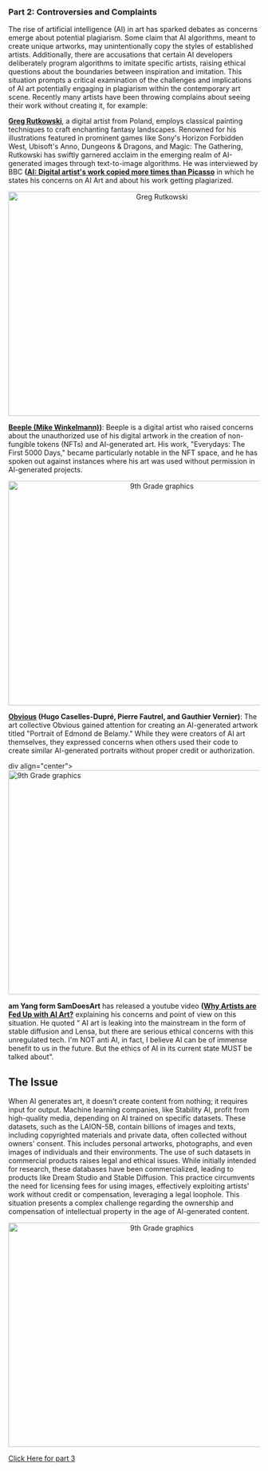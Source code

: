 ### Part 2: Controversies and Complaints

The rise of artificial intelligence (AI) in art has sparked debates as concerns emerge about potential plagiarism. Some claim that AI algorithms, meant to create unique artworks, may unintentionally copy the styles of established artists. Additionally, there are accusations that certain AI developers deliberately program algorithms to imitate specific artists, raising ethical questions about the boundaries between inspiration and imitation. This situation prompts a critical examination of the challenges and implications of AI art potentially engaging in plagiarism within the contemporary art scene. Recently many artists have been throwing complains about seeing their work without creating it, for example:


**[Greg Rutkowski](https://www.artstation.com/rutkowski)**, a digital artist from Poland, employs classical painting techniques to craft enchanting fantasy landscapes. Renowned for his illustrations featured in prominent games like Sony's Horizon Forbidden West, Ubisoft's Anno, Dungeons & Dragons, and Magic: The Gathering, Rutkowski has swiftly garnered acclaim in the emerging realm of AI-generated images through text-to-image algorithms. He was interviewed by BBC **([AI: Digital artist's work copied more times than Picasso](https://www.bbc.com/news/uk-wales-66099850)** in which he states his concerns on AI Art and about his work getting plagiarized. 

<div align="center">
  <img src="https://github.com/Khadija-mahmoud/ai_art_plagiarism_post/assets/150390985/0d16af85-a89a-4696-9aee-2b18fec4eba7" alt="Greg Rutkowski" width="600" height="450">
</div>

**[Beeple (Mike Winkelmann)](https://www.beeple-crap.com/))**: Beeple is a digital artist who raised concerns about the unauthorized use of his digital artwork in the creation of non-fungible tokens (NFTs) and AI-generated art. His work, "Everydays: The First 5000 Days," became particularly notable in the NFT space, and he has spoken out against instances where his art was used without permission in AI-generated projects.

<div align="center">
  <img src="https://github.com/Khadija-mahmoud/ai_art_plagiarism_post/assets/150390985/465aafd1-122a-4931-a65c-1772327690ef" alt="9th Grade graphics" width="600" height="450">
</div>


**[Obvious](https://obvious-art.com/page-about-obvious/) (Hugo Caselles-Dupré, Pierre Fautrel, and Gauthier Vernier)**: The art collective Obvious gained attention for creating an AI-generated artwork titled "Portrait of Edmond de Belamy." While they were creators of AI art themselves, they expressed concerns when others used their code to create similar AI-generated portraits without proper credit or authorization.

div align="center">
  <img src="https://github.com/Khadija-mahmoud/ai_art_plagiarism_post/assets/150390985/b8a25cef-d1ee-4545-8f61-00add2c85bc8" alt="9th Grade graphics" width="600" height="450">
</div>


**am Yang form SamDoesArt** has released a youtube video **([Why Artists are Fed Up with AI Art?](https://www.youtube.com/watch?v=5Viy3Cu3DLk&ab_channel=SamDoesArtsl)** explaining his concerns and point of view on this situation. He quoted “ AI art is leaking into the mainstream in the form of stable diffusion and Lensa, but there are serious ethical concerns with this unregulated tech. I'm NOT anti AI, in fact, I believe AI can be of immense benefit to us in the future. But the ethics of AI in its current state MUST be talked about".

## **The Issue**
When AI generates art, it doesn't create content from nothing; it requires input for output. Machine learning companies, like Stability AI, profit from high-quality media, depending on AI trained on specific datasets. These datasets, such as the LAION-5B, contain billions of images and texts, including copyrighted materials and private data, often collected without owners' consent. This includes personal artworks, photographs, and even images of individuals and their environments. The use of such datasets in commercial products raises legal and ethical issues. While initially intended for research, these databases have been commercialized, leading to products like Dream Studio and Stable Diffusion. This practice circumvents the need for licensing fees for using images, effectively exploiting artists' work without credit or compensation, leveraging a legal loophole. This situation presents a complex challenge regarding the ownership and compensation of intellectual property in the age of AI-generated content.



<div align="center">
  <img src="https://github.com/Khadija-mahmoud/ai_art_plagiarism_post/assets/150390985/cab69476-a207-4a8b-ad72-87b65fdbe39d" alt="9th Grade graphics" width="600" height="450">
</div>


[Click Here for part 3](Part_3)
